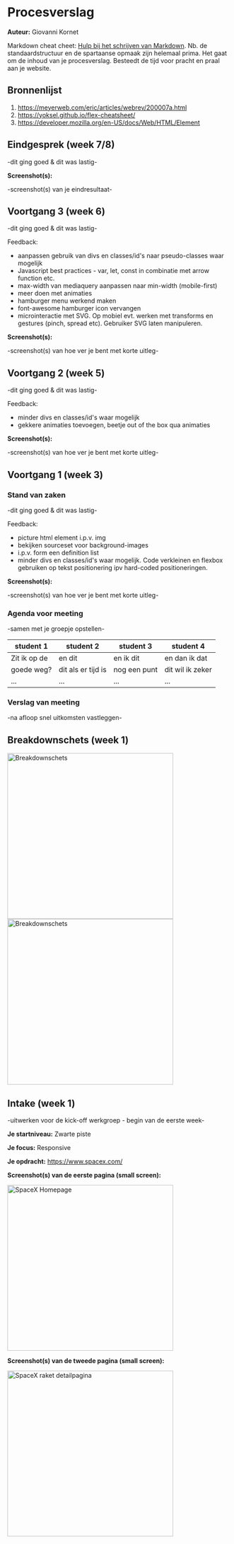 # Procesverslag
**Auteur:** Giovanni Kornet

Markdown cheat cheet: [Hulp bij het schrijven van Markdown](https://github.com/adam-p/markdown-here/wiki/Markdown-Cheatsheet). Nb. de standaardstructuur en de spartaanse opmaak zijn helemaal prima. Het gaat om de inhoud van je procesverslag. Besteedt de tijd voor pracht en praal aan je website.



## Bronnenlijst
1. https://meyerweb.com/eric/articles/webrev/200007a.html
2. https://yoksel.github.io/flex-cheatsheet/
3. https://developer.mozilla.org/en-US/docs/Web/HTML/Element



## Eindgesprek (week 7/8)

-dit ging goed & dit was lastig-

**Screenshot(s):**

-screenshot(s) van je eindresultaat-



## Voortgang 3 (week 6)

-dit ging goed & dit was lastig-

Feedback:
- aanpassen gebruik van divs en classes/id's naar pseudo-classes waar mogelijk
- Javascript best practices - var, let, const in combinatie met arrow function etc.
- max-width van mediaquery aanpassen naar min-width (mobile-first)
- meer doen met animaties
- hamburger menu werkend maken
- font-awesome hamburger icon vervangen
- microinteractie met SVG. Op mobiel evt. werken met transforms en gestures (pinch, spread etc). Gebruiker SVG laten manipuleren.

**Screenshot(s):**

-screenshot(s) van hoe ver je bent met korte uitleg-


## Voortgang 2 (week 5)

-dit ging goed & dit was lastig-

Feedback:
- minder divs en classes/id's waar mogelijk
- gekkere animaties toevoegen, beetje out of the box qua animaties

**Screenshot(s):**

-screenshot(s) van hoe ver je bent met korte uitleg-


## Voortgang 1 (week 3)

### Stand van zaken

-dit ging goed & dit was lastig-

Feedback:
- picture html element i.p.v. img
- bekijken sourceset voor background-images
- i.p.v. form een definition list
- minder divs en classes/id's waar mogelijk. Code verkleinen en flexbox gebruiken op tekst positionering ipv hard-coded positioneringen.

**Screenshot(s):**

-screenshot(s) van hoe ver je bent met korte uitleg-

### Agenda voor meeting

-samen met je groepje opstellen-

| student 1      | student 2          | student 3    | student 4        |
| ---            | ---                | ---          | ---              |
| Zit ik op de   | en dit             | en ik dit    | en dan ik dat    |
| goede weg?     | dit als er tijd is | nog een punt | dit wil ik zeker |
| ...            | ...                | ...          | ...              |

### Verslag van meeting

-na afloop snel uitkomsten vastleggen-



## Breakdownschets (week 1)

<img src="images/breakdownSchets.png" width="375px" alt="Breakdownschets">

<img src="images/breakdownSchets1.png" width="375px" alt="Breakdownschets">


## Intake (week 1)
-uitwerken voor de kick-off werkgroep - begin van de eerste week-

**Je startniveau:** Zwarte piste

**Je focus:** Responsive

**Je opdracht:** https://www.spacex.com/

**Screenshot(s) van de eerste pagina (small screen):**

<img src="images/spaceXHome.png" width="375px" alt="SpaceX Homepage">

**Screenshot(s) van de tweede pagina (small screen):**

<img src="images/spaceXDetail.png" width="375px" alt="SpaceX raket detailpagina">
